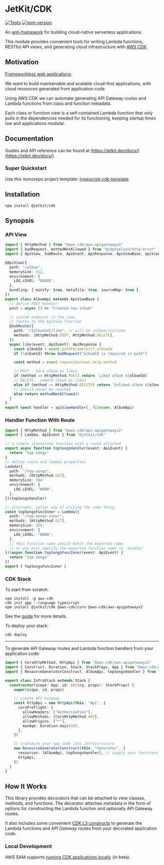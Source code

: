 # JetKit/CDK

[![Tests](https://github.com/jetbridge/jetkit-cdk/actions/workflows/ci.yml/badge.svg)](https://github.com/jetbridge/jetkit-cdk/actions/workflows/ci.yml)
[![npm version](https://badge.fury.io/js/%40jetkit%2Fcdk.svg)](https://badge.fury.io/js/%40jetkit%2Fcdk)

An [anti-framework](https://spiegelmock.com/2021/05/29/frameworkless-web-applications-aws-cdk/) for building cloud-native serverless applications.

This module provides convenient tools for writing Lambda functions, RESTful API views,
and generating cloud infrastructure with [AWS CDK](https://docs.aws.amazon.com/cdk/latest/guide/home.html).

## Motivation

[Frameworkless web applications](https://spiegelmock.com/2021/05/29/frameworkless-web-applications-aws-cdk/).

We want to build maintainable and scalable cloud-first applications, with cloud resources generated from application code.

Using AWS CDK we can automate generating API Gateway routes and Lambda functions from class and function metadata.

Each class or function view is a self-contained Lambda function that only pulls in the dependencies needed for its
functioning, keeping startup times low and applications modular.

## Documentation

Guides and API reference can be found at [https://jetkit.dev/docs/](https://jetkit.dev/docs/).

### Super Quickstart

Use this monorepo project template: [typescript-cdk-template](https://github.com/jetbridge/typescript-cdk-template).

## Installation

```shell
npm install @jetkit/cdk
```

## Synopsis

### API View

```typescript
import { HttpMethod } from "@aws-cdk/aws-apigatewayv2"
import { badRequest, methodNotAllowed } from "@jdpnielsen/http-error"
import { ApiView, SubRoute, ApiEvent, ApiResponse, ApiViewBase, apiViewHandler } from "@jetkit/cdk"

@ApiView({
  path: "/album",
  memorySize: 512,
  environment: {
    LOG_LEVEL: "DEBUG",
  },
  bundling: { minify: true, metafile: true, sourceMap: true },
})
export class AlbumApi extends ApiViewBase {
  // define POST handler
  post = async () => "Created new album"

  // custom endpoint in the view
  // routes to the ApiView function
  @SubRoute({
    path: "/{albumId}/like", // will be /album/123/like
    methods: [HttpMethod.POST, HttpMethod.DELETE],
  })
  async like(event: ApiEvent): ApiResponse {
    const albumId = event.pathParameters?.albumId
    if (!albumId) throw badRequest("albumId is required in path")

    const method = event.requestContext.http.method

    // POST - mark album as liked
    if (method == HttpMethod.POST) return `Liked album ${albumId}`
    // DELETE - unmark album as liked
    else if (method == HttpMethod.DELETE) return `Unliked album ${albumId}`
    // should never be reached
    else return methodNotAllowed()
  }
}
export const handler = apiViewHandler(__filename, AlbumApi)
```

### Handler Function With Route

```typescript
import { HttpMethod } from "@aws-cdk/aws-apigatewayv2"
import { Lambda, ApiEvent } from "@jetkit/cdk"

// a simple standalone function with a route attached
export async function topSongsHandler(event: ApiEvent) {
  return "top songs"
}
// define route and lambda properties
Lambda({
  path: "/top-songs",
  methods: [HttpMethod.GET],
  memorySize: 384
  environment: {
    LOG_LEVEL: "WARN",
  },
})(topSongsHandler)

// alternate, uglier way of writing the same thing
const topSongsFuncInner = Lambda({
  path: "/top-songs-inner",
  methods: [HttpMethod.GET],
  memorySize: 384,
  environment: {
    LOG_LEVEL: "WARN",
  },
  // this function name should match the exported name
  // or you must specify the exported function name in `handler`
})(async function topSongsFuncInner(event: ApiEvent) {
  return "top songs"
})
export { topSongsFuncInner }
```

### CDK Stack

To start from scratch:

```shell
npm install -g aws-cdk
cdk init app --language typescript
npm install @jetkit/cdk @aws-cdk/core @aws-cdk/aws-apigatewayv2
```

See the [guide](https://docs.aws.amazon.com/cdk/latest/guide/hello_world.html) for more details.

To deploy your stack:

```shell
cdk deploy
```

---

To generate API Gateway routes and Lambda function handlers from your application code:

```typescript
import { CorsHttpMethod, HttpApi } from "@aws-cdk/aws-apigatewayv2"
import { Construct, Duration, Stack, StackProps, App } from "@aws-cdk/core"
import { ResourceGeneratorConstruct, AlbumApi, topSongsHandler } from "@jetkit/cdk"

export class InfraStack extends Stack {
  constructor(scope: App, id: string, props?: StackProps) {
    super(scope, id, props)

    // create API Gateway
    const httpApi = new HttpApi(this, "Api", {
      corsPreflight: {
        allowHeaders: ["Authorization"],
        allowMethods: [CorsHttpMethod.ANY],
        allowOrigins: ["*"],
        maxAge: Duration.days(10),
      },
    })

    // transmute your app code into infrastructure
    new ResourceGeneratorConstruct(this, "Generator", {
      resources: [AlbumApi, topSongsHandler], // supply your functions and view classes here
      httpApi,
    })
  }
}
```

## How It Works

This library provides decorators that can be attached to view classes, methods, and functions. The decorator attaches metadata in the form of options for constructing the Lambda function and optionally API Gateway routes.

It also includes some convenient [CDK L3 constructs](https://docs.aws.amazon.com/cdk/latest/guide/constructs.html) to generate the Lambda functions and API Gateway routes from your decorated application code.

### Local Development

AWS SAM supports [running CDK applications locally](https://aws.amazon.com/blogs/compute/better-together-aws-sam-and-aws-cdk/) (in beta).
